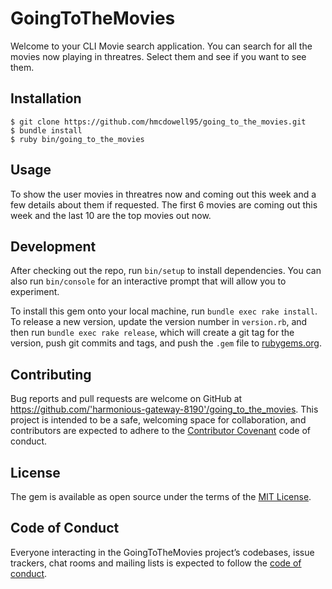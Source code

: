 # GoingToTheMovies

Welcome to your CLI Movie search application. You can search for all the movies now playing in threatres. Select them and see if you want to see them.

## Installation

    $ git clone https://github.com/hmcdowell95/going_to_the_movies.git
    $ bundle install
    $ ruby bin/going_to_the_movies

## Usage

To show the user movies in threatres now and coming out this week and a few details about them if requested. The first 6 movies are coming out this week and the last 10 are the top movies out now.

## Development

After checking out the repo, run `bin/setup` to install dependencies. You can also run `bin/console` for an interactive prompt that will allow you to experiment.

To install this gem onto your local machine, run `bundle exec rake install`. To release a new version, update the version number in `version.rb`, and then run `bundle exec rake release`, which will create a git tag for the version, push git commits and tags, and push the `.gem` file to [rubygems.org](https://rubygems.org).

## Contributing

Bug reports and pull requests are welcome on GitHub at https://github.com/'harmonious-gateway-8190'/going_to_the_movies. This project is intended to be a safe, welcoming space for collaboration, and contributors are expected to adhere to the [Contributor Covenant](http://contributor-covenant.org) code of conduct.

## License

The gem is available as open source under the terms of the [MIT License](https://opensource.org/licenses/MIT).

## Code of Conduct

Everyone interacting in the GoingToTheMovies project’s codebases, issue trackers, chat rooms and mailing lists is expected to follow the [code of conduct](https://github.com/'harmonious-gateway-8190'/going_to_the_movies/blob/master/CODE_OF_CONDUCT.md).
